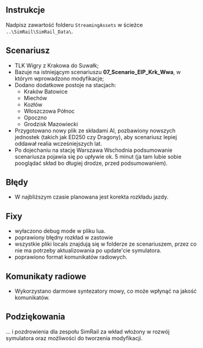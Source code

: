 ## Instrukcje

 Nadpisz zawartość folderu `StreamingAssets` w ścieżce `..\SimRail\SimRail_Data\`.

## Scenariusz

-  TLK Wigry z Krakowa do Suwałk;
-  Bazuje na istniejącym scenariuszu **07_Scenario_EIP_Krk_Wwa**, w którym wprowadzono modyfikacje;
- Dodano dodatkowe postoje na stacjach:
  - Kraków Batowice
  - Miechów
  - Kozłów
  - Włoszczowa Północ
  - Opoczno
  - Grodzisk Mazowiecki
- Przygotowano nowy plik ze składami AI, pozbawiony nowszych jednostek (takich jak ED250 czy Dragony), aby scenariusz lepiej oddawał realia wcześniejszych lat.
- Po dojechaniu na stację Warszawa Wschodnia podsumowanie scenariusza pojawia się po upływie ok. 5 minut (ja tam lubie sobie pooglądać skład bo długiej drodze, przed podsumowaniem).

## Błędy

- W najbliższym czasie planowana jest korekta rozkładu jazdy.

## Fixy
- wyłaczono debug mode w pliku lua.
- poprawiony błędny rozkład w zastowie
- wszystkie pliki locals znajdują się w folderze ze scenariuszem, przez co nie ma potrzeby aktualizowania po update'cie symulatora.
- poprawiono format komunikatów radiowych.

## Komunikaty radiowe

- Wykorzystano darmowe syntezatory mowy, co może wpłynąć na jakość komunikatów.

## Podziękowania

... i pozdrowienia dla zespołu SimRail za wkład włożony w rozwój symulatora oraz możliwości do tworzenia modyfikacji.
